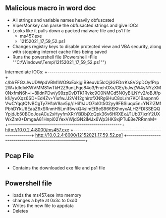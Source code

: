 
## Malicious macro in word doc
- All strings and variable names heavily obfuscated 
- ViperMonkey can parse the obfusacted strings and give IOCs
- Looks like it pulls down a packed malware file and ps1 file
	- ms457.exe
	- 12152021_17_59_52.ps1
- Changes registry keys to disable protected view and VBA security, along with stopping internet cache files being saved
- Runs the powershell file (Powershell -File ""C:\\Windows\\Temp\\12152021_17_59_52.ps1"")

Intermediate IOCs:
+---------------------------------------------------------+
c/blrFFGzJwUDWpdVBM1WO9xExkjgIB9euvb5lcOj3GFDrrKs8VGpDOyfPrp2W+tdIdIxKWVMM81wTkH2Z9unLFgc84o3/FnchOXx/GEr/bJwZW4yNYzXM0NxfmN6h+i+8lIdnPDw/y99zpDvDTK1Rvkc9O0NMCd5NOyBlLNYv2/oBJf/pk1i/ywXqz6SD+Ed4Zv+YiufwJJ2V412ghirofXNRg6HuC8oL/m7KO1Baapnn6VwCYqqtQfvBCgTy7H1aV9av5p//lHil1/JUO7blGt502yy9FBSiuqu5n+YN7rZMfPbhDYkU6EaaZ9xSRnmH5LmIf5wkQ4sImEfBeS966EKhnyxALH2FDISSEQQYpjdJb50BCoJosACu2xHyyfmXRrYBDbjXcQpk36v6HRXExJ/1Ub07jxnY2UXWxZm0+DmgaA81Hnpi02YexVWjdGN2iMJx6Wp3HK9xjPTuE8e7RRmnM=
+---------------------------------------------------------+
http://10.0.2.4:8000/ms457.exe
+---------------------------------------------------------+
http://10.0.2.4:8000/12152021_17_59_52.ps1
+---------------------------------------------------------+
## Pcap File
- Contains the downloaded exe file and ps1 file


## Powershell file
- loads the ms457.exe into memory
- changes a byte at 0x3c to 0xd0
- Writes the new file to appdata
- Deletes 


